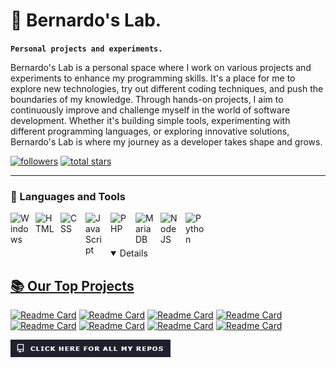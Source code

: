 # 🧪 Bernardo's Lab.

**`Personal projects and experiments.`**

Bernardo's Lab is a personal space where I work on various projects and experiments to enhance my programming skills. It's a place for me to explore new technologies, try out different coding techniques, and push the boundaries of my knowledge. Through hands-on projects, I aim to continuously improve and challenge myself in the world of software development. Whether it's building simple tools, experimenting with different programming languages, or exploring innovative solutions, Bernardo's Lab is where my journey as a developer takes shape and grows.

   <p align="left">
      <a href="https://github.com/BernardoLabs?tab=followers">
         <img alt="followers" title="Follow us on Github" src="https://custom-icon-badges.demolab.com/github/followers/PintoBernardo?color=236ad3&labelColor=1155ba&style=for-the-badge&logo=person-add&label=Follow&logoColor=white"/></a>
      <a href="https://github.com/BernardoLabs?tab=repositories&sort=stargazers">
         <img alt="total stars" title="Total stars on GitHub" src="https://custom-icon-badges.demolab.com/github/stars/BernardoLabs?color=55960c&style=for-the-badge&labelColor=488207&logo=star"/></a>
   </p>

---

### 🧰 Languages and Tools
<p>
<a href="https://windows.com"> <img align="left" alt="Windows" width="30px" style="padding-right:10px;"  src="https://cdn.jsdelivr.net/gh/devicons/devicon@latest/icons/windows11/windows11-original.svg" />
<a href="https://code.visualstudio.com/> <img align="left" alt="VSCode" width="30px" style="padding-right:10px;"  src="https://cdn.jsdelivr.net/gh/devicons/devicon@latest/icons/vscode/vscode-original.svg" " />
<a href="https://www.apache.org/> <img align="left" alt="Apache" width="30px" style="padding-right:10px;"  src="https://cdn.jsdelivr.net/gh/devicons/devicon@latest/icons/apache/apache-original.svg" " />
<a href="https://en.wikipedia.org/wiki/HTML"> <img align="left" alt="HTML" width="30px" style="padding-right:10px;"  src="https://cdn.jsdelivr.net/gh/devicons/devicon@latest/icons/html5/html5-original.svg" />
<a href="https://en.wikipedia.org/wiki/CSS"> <img align="left" alt="CSS" width="30px" style="padding-right:10px;"  src="https://cdn.jsdelivr.net/gh/devicons/devicon@latest/icons/css3/css3-original.svg" />
<a href="https://en.wikipedia.org/wiki/JavaScript"> <img align="left" alt="JavaScript" width="30px" style="padding-right:10px;"  src="https://cdn.jsdelivr.net/gh/devicons/devicon@latest/icons/javascript/javascript-original.svg" />
<a href="https://www.php.net/"> <img align="left" alt="PHP" width="30px" style="padding-right:10px;"  src="https://cdn.jsdelivr.net/gh/devicons/devicon@latest/icons/php/php-original.svg" />
<a href="https://mariadb.org/"> <img align="left" alt="MariaDB" width="30px" style="padding-right:10px;"  src="https://cdn.jsdelivr.net/gh/devicons/devicon@latest/icons/mariadb/mariadb-original.svg" />
<a href="https://nodejs.org/en"> <img align="left" alt="NodeJS" width="30px" style="padding-right:10px;"  src="https://cdn.jsdelivr.net/gh/devicons/devicon/icons/nodejs/nodejs-original.svg" />
<a href="https://www.python.org/"> <img align="left" alt="Python" width="30px" style="padding-right:10px;"  src="https://cdn.jsdelivr.net/gh/devicons/devicon@latest/icons/python/python-original.svg"  />
<br />
</p>

#


<details open> 
  <summary><h2>📚 Our Top Projects</h2></summary>

[![Readme Card](https://github-readme-stats.vercel.app/api/pin/?username=BernardoLabs&repo=.github&show_owner=true&theme=github_dark&desciption=&show_icons=true)](https://github.com/BernardoLabs/.github)
[![Readme Card](https://github-readme-stats.vercel.app/api/pin/?username=BernardoLabs&repo=.github&show_owner=true&theme=github_dark&desciption=&show_icons=true)](https://github.com/BernardoLabs/.github)
[![Readme Card](https://github-readme-stats.vercel.app/api/pin/?username=BernardoLabs&repo=.github&show_owner=true&theme=github_dark&desciption=&show_icons=true)](https://github.com/BernardoLabs/.github)
[![Readme Card](https://github-readme-stats.vercel.app/api/pin/?username=BernardoLabs&repo=.github&show_owner=true&theme=github_dark&desciption=&show_icons=true)](https://github.com/BernardoLabs/.github)
[![Readme Card](https://github-readme-stats.vercel.app/api/pin/?username=BernardoLabs&repo=.github&show_owner=true&theme=github_dark&desciption=&show_icons=true)](https://github.com/BernardoLabs/.github)
[![Readme Card](https://github-readme-stats.vercel.app/api/pin/?username=BernardoLabs&repo=.github&show_owner=true&theme=github_dark&desciption=&show_icons=true)](https://github.com/BernardoLabs/.github)
[![Readme Card](https://github-readme-stats.vercel.app/api/pin/?username=BernardoLabs&repo=.github&show_owner=true&theme=github_dark&desciption=&show_icons=true)](https://github.com/BernardoLabs/.github)
[![Readme Card](https://github-readme-stats.vercel.app/api/pin/?username=BernardoLabs&repo=.github&show_owner=true&theme=github_dark&desciption=&show_icons=true)](https://github.com/BernardoLabs/.github)


<p>
<a href="https://github.com/BernardoLabs?tab=repositories/"> <img align="left" alt="Click Here For All Our Repos" src="images/Click Here For All My Repos.png" href="https://github.com/BernardoLabs?tab=repositories"/> 
<br />
</p>

</details>



#

